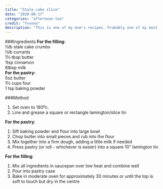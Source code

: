 ```yaml
---
title: "Stale cake slice"
date: "2020-08-17"
categories: "afternoon-tea"
credit: "Yvonne"
description: "This is one of my mum's recipes. Probably one of my most fav baked things of all time; up there with a good eccles cake if you like that kind of thing."
---
```


###Ingredients
__For the filling:__  
½lb stale cake crumbs  
½lb currants  
1½ tbsp butter  
1tsp cinnamon  
6tbsp milk  
__For the pastry:__  
5oz butter  
1½ cups four  
1 tsp baking powder

###Method
1. Set oven to 180ºc. 
2. Line and grease a square or rectangle lamington/slice tin  

__For the pastry__:  
1. Sift baking powder and flour into large bowl
2. Chop butter into small pieces and rub into the flour
3. Mix together into a firm dough, adding a little milk if needed
4. Press pastry (or roll - whichever is easier) into a square 10" lamington tin  

__For the filling__:  
1. Mix all ingredients in saucepan over low heat and combine well
2. Pour into pastry case
3. Bake in moderate oven for approximately 30 minutes or until the top is soft to touch but dry in the centre

